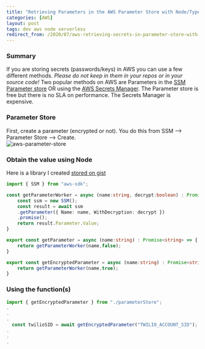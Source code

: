 ```yaml
---
title: "Retrieving Parameters in the AWS Parameter Store with Node/Typescript"
categories: [AWS]
layout: post
tags: dev aws node serverless
redirect_from: /2020/07/aws-retrieving-secrets-in-parameter-store-with-node/
---
```


### Summary

If you are storing secrets (passwords/keys) in AWS you can use a few different methods.  *Please do not keep in them in your repos or in your source code!*  Two popular methods on AWS are Parameters in the [SSM Parameter store](https://docs.aws.amazon.com/systems-manager/latest/userguide/systems-manager-parameter-store.html) OR using the [AWS Secrets Manager](https://aws.amazon.com/secrets-manager/).  The Parameter store is free but there is no SLA on performance.  The Secrets Manager is expensive.

### Parameter Store

First, create a parameter (encrypted or not).  You do this from SSM --> Parameter Store --> Create.  
<img class="screenshot" alt="aws-parameter-store" src="https://user-images.githubusercontent.com/231867/88430052-a5537300-cdac-11ea-95cf-4c7401271368.png"/>

### Obtain the value using Node

Here is a library I created [stored on gist](https://gist.github.com/cbschuld/938190f81d00934f7a158ff223fb5e02)

```typescript
import { SSM } from "aws-sdk";

const getParameterWorker = async (name:string, decrypt:boolean) : Promise<string> => {
    const ssm = new SSM();
    const result = await ssm
    .getParameter({ Name: name, WithDecryption: decrypt })
    .promise();
    return result.Parameter.Value;
}

export const getParameter = async (name:string) : Promise<string> => {
    return getParameterWorker(name,false);
}

export const getEncryptedParameter = async (name:string) : Promise<string> => {
    return getParameterWorker(name,true);
}
```

### Using the function(s)

```typescript
import { getEncryptedParameter } from "./parameterStore";
.
.
.
  const twilioSID = await getEncryptedParameter("TWILIO_ACCOUNT_SID");
.
.
.

```
